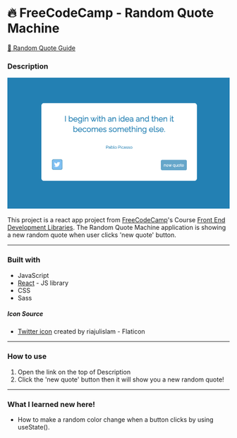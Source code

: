 # 🔥 FreeCodeCamp - Random Quote Machine

[🔗 Random Quote Guide](https://fcc-react-random-quote.vercel.app/)

### Description

![Design preview for the Random Quote Machine](./src/images/preview-desktop.png)

This project is a react app project from [FreeCodeCamp](https://www.freecodecamp.org/learn)'s Course [Front End Development Libraries](https://www.freecodecamp.org/learn/front-end-development-libraries/). The Random Quote Machine application is showing a new random quote when user clicks 'new quote' button.

---

### Built with

- JavaScript
- [React](https://reactjs.org/) - JS library
- CSS
- Sass

##### Icon Source

- [Twitter icon](https://www.flaticon.com/free-icons/twitter-logo) created by riajulislam - Flaticon

---

### How to use

1. Open the link on the top of Description
2. Click the 'new quote' button
   then it will show you a new random quote!

---

### What I learned new here!

- How to make a random color change when a button clicks by using useState().
